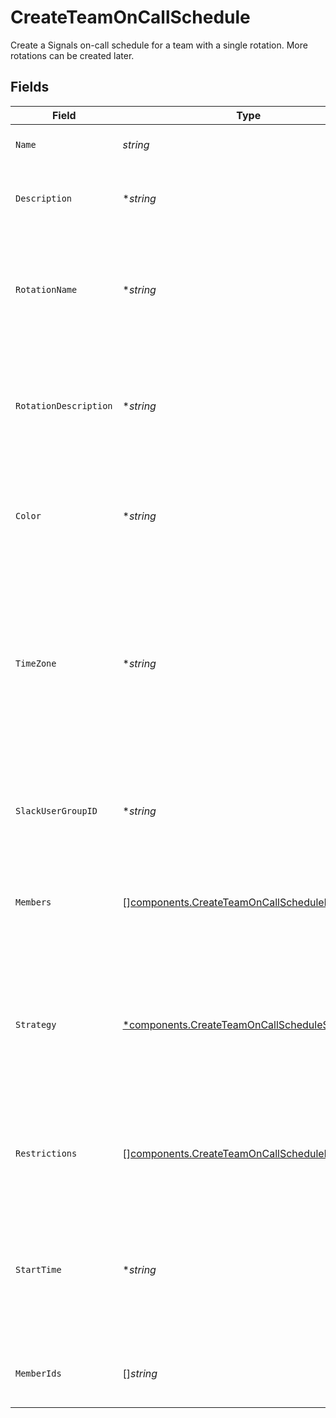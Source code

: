 # CreateTeamOnCallSchedule

Create a Signals on-call schedule for a team with a single rotation. More rotations can be created later.


## Fields

| Field                                                                                                                                                           | Type                                                                                                                                                            | Required                                                                                                                                                        | Description                                                                                                                                                     |
| --------------------------------------------------------------------------------------------------------------------------------------------------------------- | --------------------------------------------------------------------------------------------------------------------------------------------------------------- | --------------------------------------------------------------------------------------------------------------------------------------------------------------- | --------------------------------------------------------------------------------------------------------------------------------------------------------------- |
| `Name`                                                                                                                                                          | *string*                                                                                                                                                        | :heavy_check_mark:                                                                                                                                              | The on-call schedule's name.                                                                                                                                    |
| `Description`                                                                                                                                                   | **string*                                                                                                                                                       | :heavy_minus_sign:                                                                                                                                              | A detailed description of the on-call schedule.                                                                                                                 |
| `RotationName`                                                                                                                                                  | **string*                                                                                                                                                       | :heavy_minus_sign:                                                                                                                                              | An optional name for the initial rotation. If not provided, the schedule's name will be used.                                                                   |
| `RotationDescription`                                                                                                                                           | **string*                                                                                                                                                       | :heavy_minus_sign:                                                                                                                                              | An optional description for the initial rotation. If not provided, the schedule's description will be used.                                                     |
| `Color`                                                                                                                                                         | **string*                                                                                                                                                       | :heavy_minus_sign:                                                                                                                                              | A hex color code that will be used to represent the initial rotation in FireHydrant's UI.                                                                       |
| `TimeZone`                                                                                                                                                      | **string*                                                                                                                                                       | :heavy_minus_sign:                                                                                                                                              | The time zone in which the on-call schedule's rotation will operate. This value must be a valid IANA time zone name and must be provided if `rotations` is not. |
| `SlackUserGroupID`                                                                                                                                              | **string*                                                                                                                                                       | :heavy_minus_sign:                                                                                                                                              | The ID of a Slack user group to sync the initial rotation's on-call members to.                                                                                 |
| `Members`                                                                                                                                                       | [][components.CreateTeamOnCallScheduleMember](../../models/components/createteamoncallschedulemember.md)                                                        | :heavy_minus_sign:                                                                                                                                              | An ordered list of objects that specify members of the initial rotation.                                                                                        |
| `Strategy`                                                                                                                                                      | [*components.CreateTeamOnCallScheduleStrategy](../../models/components/createteamoncallschedulestrategy.md)                                                     | :heavy_minus_sign:                                                                                                                                              | An object that specifies how the initial rotation's on-call shifts should be generated. This value must be provided if `rotations` is not.                      |
| `Restrictions`                                                                                                                                                  | [][components.CreateTeamOnCallScheduleRestriction](../../models/components/createteamoncallschedulerestriction.md)                                              | :heavy_minus_sign:                                                                                                                                              | A list of objects that restrict the initial rotation to specific on-call periods.                                                                               |
| `StartTime`                                                                                                                                                     | **string*                                                                                                                                                       | :heavy_minus_sign:                                                                                                                                              | An ISO8601 time string specifying when the initial rotation should start. This value is only used if the rotation's strategy type is "custom".                  |
| `MemberIds`                                                                                                                                                     | []*string*                                                                                                                                                      | :heavy_minus_sign:                                                                                                                                              | This parameter is deprecated; use `members` instead.                                                                                                            |